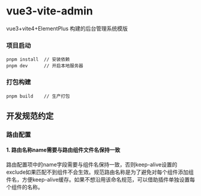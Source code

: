 # vue3-vite-admin

vue3+vite4+ElementPlus 构建的后台管理系统模版

### 项目启动

```
pnpm install  // 安装依赖
pnpm dev      // 开启本地服务器
```

### 打包构建

```
pnpm build    // 生产打包
```

## 开发规范约定

### 路由配置

#### 1. 路由名称name需要与路由组件文件名保持一致

路由配置项中的name字段需要与组件名保持一致，否则keep-alive设置的exclude如果匹配不到组件不会生效。规范路由名称是为了避免对每个组件添加组件名，方便keep-alive缓存。如果不想沿用该命名规范，可以借助插件单独设置每个组件的名称。
